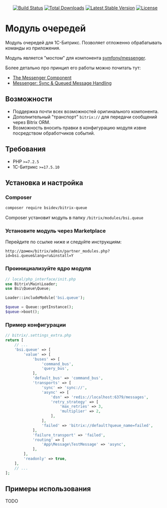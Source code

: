 <p align="center">
<a href="https://github.com/bsidev/bitrix-queue/actions"><img src="https://github.com/bsidev/bitrix-queue/workflows/tests/badge.svg" alt="Build Status"></a>
<a href="https://packagist.org/packages/bsidev/bitrix-queue"><img src="https://poser.pugx.org/bsidev/bitrix-queue/d/total.svg" alt="Total Downloads"></a>
<a href="https://packagist.org/packages/bsidev/bitrix-queue"><img src="https://poser.pugx.org/bsidev/bitrix-queue/v/stable.svg" alt="Latest Stable Version"></a>
<a href="https://packagist.org/packages/bsidev/bitrix-queue"><img src="https://poser.pugx.org/bsidev/bitrix-queue/license.svg" alt="License"></a>
</p>

# Модуль очередей

Модуль очередей для 1С-Битрикс. Позволяет отложенно обрабатывать команды из приложения.

Модуль является "мостом" для компонента [symfony/messenger](https://symfony.com/doc/current/messenger.html).

Более детально про принцип его работы можно почитать тут:
- [The Messenger Component](https://symfony.com/doc/current/components/messenger.html)
- [Messenger: Sync & Queued Message Handling](https://symfony.com/doc/current/messenger.html)

## Возможности

- Поддержка почти всех возможностей оригинального компонента.
- Дополнительный "транспорт" `bitrix://` для передачи сообщений через Bitrix ORM.
- Возможность вносить правки в конфигурацию модуля извне посредством обработчиков событий.

## Требования

- PHP `>=7.2.5`
- 1С-Битрикс `>=17.5.10`

## Установка и настройка

### Composer

```sh
composer require bsidev/bitrix-queue
```

Composer установит модуль в папку `/bitrix/modules/bsi.queue`

### Установите модуль через Marketplace

Перейдите по ссылке ниже и следуйте инструкциям:

```
http://домен/bitrix/admin/partner_modules.php?id=bsi.queue&lang=ru&install=Y
```

### Проинициализуйте ядро модуля

```php
// local/php_interface/init.php
use Bitrix\Main\Loader;
use Bsi\Queue\Queue;

Loader::includeModule('bsi.queue');

$queue = Queue::getInstance();
$queue->boot();
```

### Пример конфигурации

```php
// bitrix/.settings_extra.php
return [
    // ...
    'bsi.queue' => [
        'value' => [
            'buses' => [
                'command_bus',
                'query_bus',
            ],
            'default_bus' => 'command_bus',
            'transports' => [
                'sync' => 'sync://',
                'async' => [
                    'dsn' => 'redis://localhost:6379/messages',
                    'retry_strategy' => [
                        'max_retries' => 3,
                        'multiplier' => 2,
                    ],
                ],
                'failed' => 'bitrix://default?queue_name=failed',
            ],
            'failure_transport' => 'failed',
            'routing' => [
                'App\Message\TestMessage' => 'async',
            ],
        ],
        'readonly' => true,
    ],
    // ...
];
```

## Примеры использования

TODO
